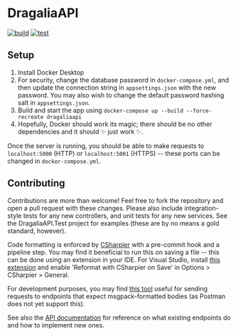 # DragaliaAPI

[![build](https://github.com/SapiensAnatis/DragaliaAPI/actions/workflows/build.yml/badge.svg?branch=master)](https://github.com/SapiensAnatis/DragaliaAPI/actions/workflows/build.yml)
[![test](https://github.com/SapiensAnatis/DragaliaAPI/actions/workflows/test.yml/badge.svg)](https://github.com/SapiensAnatis/DragaliaAPI/actions/workflows/test.yml)

## Setup

1. Install Docker Desktop
2. For security, change the database password in `docker-compose.yml`, and then update the connection string in `appsettings.json` with the new password. You may also wish to change the default password hashing salt in `appsettings.json`.
3. Build and start the app using `docker-compose up --build --force-recreate dragaliaapi`
4. Hopefully, Docker should work its magic; there should be no other dependencies and it should ✨ just work ✨.

Once the server is running, you should be able to make requests to `localhost:5000` (HTTP) or `localhost:5001` (HTTPS) -- these ports can be changed in `docker-compose.yml`.

## Contributing

Contributions are more than welcome! Feel free to fork the repository and open a pull request with these changes. Please also include integration-style tests for any new controllers, and unit tests for any new services. See the DragaliaAPI.Test project for examples (these are by no means a gold standard, however).

Code formatting is enforced by [CSharpier](https://csharpier.com/) with a pre-commit hook and a pipeline step. You may find it beneficial to run this on saving a file -- this can be done using an extension in your IDE. For Visual Studio, install [this extension](https://marketplace.visualstudio.com/items?itemName=csharpier.CSharpier) and enable 'Reformat with CSharpier on Save' in Options > CSharpier > General.

For development purposes, you may find [this tool](https://gist.github.com/SapiensAnatis/e76f067aad0ac425c9f9008db94e143c) useful for sending requests to endpoints that expect msgpack-formatted bodies (as Postman does not yet support this).

See also the [API documentation](https://dragalia-api-docs.readthedocs.io/en/latest/) for reference on what existing endpoints do and how to implement new ones.
